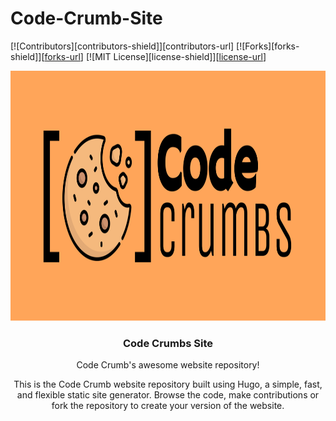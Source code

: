 # Code-Crumb-Site

<!-- Shields -->

[![Contributors][contributors-shield]][contributors-url]
[![Forks][forks-shield]][[forks-url](https://github.com/Code-Crumbs-HS/code-crumb-site/forks)]
[![MIT License][license-shield]][[license-url](https://github.com/Code-Crumbs-HS/code-crumb-site/blob/main/LICENSE)]

<!-- Logo & Heading  -->


<div align="center">
  <a href="https://github.com/othneildrew/Best-README-Template">
    <img src="static/CodeCrumbs- Lab-Orange.svg" alt="Logo" width="800" height="400">
  </a>

  <h3 align="center">Code Crumbs Site</h3>

  <p align="center">
    Code Crumb's awesome website repository!
    <br />


This is the Code Crumb website repository built using Hugo, a simple, fast, and flexible static site generator. Browse the code, make contributions or fork the repository to create your version of the website.
